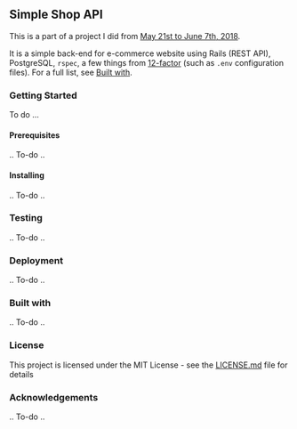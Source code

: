 ## Simple Shop API

This is a part of a project I did from [May 21st to June 7th, 2018](https://www.quora.com/What-can-a-one-man-web-developer-produce/answer/Nikolay-Konovalov-1).

It is a simple back-end for e-commerce website using Rails (REST API), PostgreSQL, `rspec`, a few things from [12-factor](https://12factor.net/) (such as `.env` configuration files). For a full list, see [Built with](#built-with).

### Getting Started

To do ...

#### Prerequisites

.. To-do ..

#### Installing

.. To-do ..

### Testing

.. To-do ..

### Deployment

.. To-do ..

### Built with

.. To-do ..

### License

This project is licensed under the MIT License - see the [LICENSE.md](LICENSE.md) file for details

### Acknowledgements

.. To-do ..
